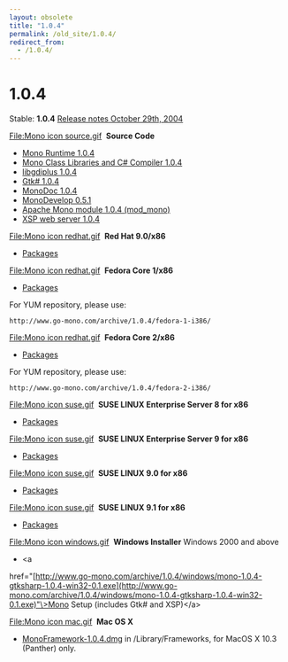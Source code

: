 ```yaml
---
layout: obsolete
title: "1.0.4"
permalink: /old_site/1.0.4/
redirect_from:
  - /1.0.4/
---
```


1.0.4
=====

Stable: **1.0.4**
 [Release notes October 29th, 2004](http://go-mono.com/archive/1.0.4)

[File:Mono icon source.gif](/index.php?title=Special:Upload&wpDestFile=Mono_icon_source.gif "File:Mono icon source.gif")  **Source Code**

-   [Mono Runtime 1.0.4](http://www.go-mono.com/archive/1.0.4/mono-1.0.4.tar.gz)
-   [Mono Class Libraries and C\# Compiler 1.0.4](http://www.go-mono.com/archive/1.0.4/mcs-1.0.4.tar.gz)
-   [libgdiplus 1.0.4](http://www.go-mono.com/archive/1.0.4/libgdiplus-1.0.4.tar.gz)
-   [Gtk\# 1.0.4](http://www.go-mono.com/archive/1.0.4/gtk-sharp-1.0.4.tar.gz)
-   [MonoDoc 1.0.4](http://www.go-mono.com/archive/1.0.4/monodoc-1.0.4.tar.gz)
-   [MonoDevelop 0.5.1](http://www.go-mono.com/archive/1.0.4/monodevelop-0.5.1.tar.gz)
-   [Apache Mono module 1.0.4 (mod\_mono)](http://www.go-mono.com/archive/1.0.4/mod_mono-1.0.4.tar.gz)
-   [XSP web server 1.0.4](http://www.go-mono.com/archive/1.0.4/xsp-1.0.4.tar.gz)

 [File:Mono icon redhat.gif](/index.php?title=Special:Upload&wpDestFile=Mono_icon_redhat.gif "File:Mono icon redhat.gif")  **Red Hat 9.0/x86**

-   [Packages](http://www.go-mono.com/archive/1.0.4/redhat-9-i386)

 [File:Mono icon redhat.gif](/index.php?title=Special:Upload&wpDestFile=Mono_icon_redhat.gif "File:Mono icon redhat.gif")  **Fedora Core 1/x86**

-   [Packages](http://www.go-mono.com/archive/1.0.4/fedora-1-i386)

For YUM repository, please use:

    http://www.go-mono.com/archive/1.0.4/fedora-1-i386/

 [File:Mono icon redhat.gif](/index.php?title=Special:Upload&wpDestFile=Mono_icon_redhat.gif "File:Mono icon redhat.gif")  **Fedora Core 2/x86**

-   [Packages](http://www.go-mono.com/archive/1.0.4/fedora-2-i386)

For YUM repository, please use:

    http://www.go-mono.com/archive/1.0.4/fedora-2-i386/

 [File:Mono icon suse.gif](/index.php?title=Special:Upload&wpDestFile=Mono_icon_suse.gif "File:Mono icon suse.gif")  **SUSE LINUX Enterprise Server 8 for x86**

-   [Packages](http://www.go-mono.com/archive/1.0.4/sles-8-i386/)

 [File:Mono icon suse.gif](/index.php?title=Special:Upload&wpDestFile=Mono_icon_suse.gif "File:Mono icon suse.gif")  **SUSE LINUX Enterprise Server 9 for x86**

-   [Packages](http://www.go-mono.com/archive/1.0.4/sles-9-i586/)

 [File:Mono icon suse.gif](/index.php?title=Special:Upload&wpDestFile=Mono_icon_suse.gif "File:Mono icon suse.gif")  **SUSE LINUX 9.0 for x86**

-   [Packages](http://www.go-mono.com/archive/1.0.4/suse-90-i586/)

 [File:Mono icon suse.gif](/index.php?title=Special:Upload&wpDestFile=Mono_icon_suse.gif "File:Mono icon suse.gif")  **SUSE LINUX 9.1 for x86**

-   [Packages](http://www.go-mono.com/archive/1.0.4/suse-91-i586/)

 [File:Mono icon windows.gif](/index.php?title=Special:Upload&wpDestFile=Mono_icon_windows.gif "File:Mono icon windows.gif")  **Windows Installer** Windows 2000 and above

-   \<a

href="[http://www.go-mono.com/archive/1.0.4/windows/mono-1.0.4-gtksharp-1.0.4-win32-0.1.exe](http://www.go-mono.com/archive/1.0.4/windows/mono-1.0.4-gtksharp-1.0.4-win32-0.1.exe)"\>Mono Setup (includes Gtk\# and XSP)\</a\>

 [File:Mono icon mac.gif](/index.php?title=Special:Upload&wpDestFile=Mono_icon_mac.gif "File:Mono icon mac.gif")  **Mac OS X**

-   [MonoFramework-1.0.4.dmg](http://www.go-mono.com/archive/1.0.4/macos/MonoFramework-1.0.4.dmg) in /Library/Frameworks, for MacOS X 10.3 (Panther) only.



